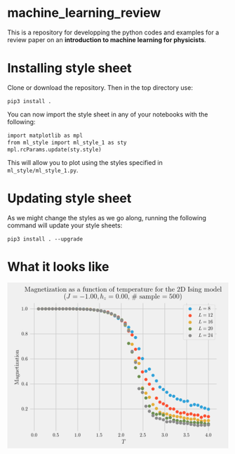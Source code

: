 # machine_learning_review
This is a repository for developping the python codes and examples for a review paper on an <b> introduction to machine learning for physicists</b>. 
# Installing style sheet
Clone or download the repository. Then in the top directory use:
```
pip3 install .
```
You can now import the style sheet in any of your notebooks with the following:
```
import matplotlib as mpl
from ml_style import ml_style_1 as sty
mpl.rcParams.update(sty.style)
```
This will allow you to plot using the styles specified in ```ml_style/ml_style_1.py```.
# Updating style sheet
As we might change the styles as we go along, running the following command will update your style sheets:
```
pip3 install . --upgrade
```
# What it looks like
![alt tag](https://github.com/alexandreday/machine_learning_review/blob/master/isingMC/example.png)
